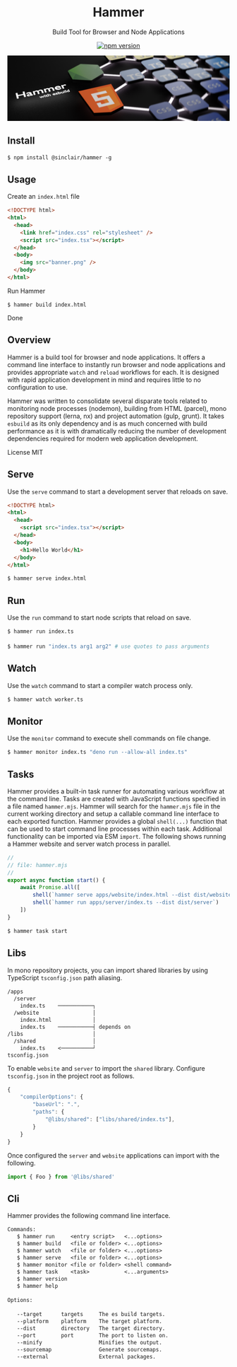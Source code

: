 <div align='center'>

<h1>Hammer</h1>

<p>Build Tool for Browser and Node Applications</p>

[![npm version](https://badge.fury.io/js/%40sinclair%2Fhammer.svg)](https://badge.fury.io/js/%40sinclair%2Fhammer)

<img src="doc/hammer.png" />

</div>

## Install

```shell
$ npm install @sinclair/hammer -g
```

## Usage

Create an `index.html` file
```html
<!DOCTYPE html>
<html>
  <head>
    <link href="index.css" rel="stylesheet" />
    <script src="index.tsx"></script>
  </head>
  <body>
    <img src="banner.png" />
  </body>
</html>
```
Run Hammer
```shell
$ hammer build index.html
```
Done

## Overview

Hammer is a build tool for browser and node applications. It offers a command line interface to instantly run browser and node applications and provides appropriate `watch` and `reload` workflows for each. It is designed with rapid application development in mind and requires little to no configuration to use.

Hammer was written to consolidate several disparate tools related to monitoring node processes (nodemon), building from HTML (parcel), mono repository support (lerna, nx) and project automation (gulp, grunt). It takes `esbuild` as its only dependency and is as much concerned with build performance as it is with dramatically reducing the number of development dependencies required for modern web application development.

License MIT

## Serve

Use the `serve` command to start a development server that reloads on save.

```html
<!DOCTYPE html>
<html>
  <head>
    <script src="index.tsx"></script>
  </head>
  <body>
    <h1>Hello World</h1>
  </body>
</html>
```
```bash
$ hammer serve index.html
```

## Run

Use the `run` command to start node scripts that reload on save.

```bash
$ hammer run index.ts

$ hammer run "index.ts arg1 arg2" # use quotes to pass arguments
```

## Watch

Use the `watch` command to start a compiler watch process only.

```bash
$ hammer watch worker.ts
```

## Monitor

Use the `monitor` command to execute shell commands on file change.

```bash
$ hammer monitor index.ts "deno run --allow-all index.ts"
```

## Tasks

Hammer provides a built-in task runner for automating various workflow at the command line. Tasks are created with JavaScript functions specified in a file named `hammer.mjs`. Hammer will search for the `hammer.mjs` file in the current working directory and setup a callable command line interface to each exported function. Hammer provides a global `shell(...)` function that can be used to start command line processes within each task. Additional functionality can be imported via ESM `import`. The following shows running a Hammer website and server watch process in parallel.

```typescript
//
// file: hammer.mjs
//
export async function start() {
    await Promise.all([
        shell(`hammer serve apps/website/index.html --dist dist/website`),
        shell(`hammer run apps/server/index.ts --dist dist/server`)
    ])
}
```
```bash
$ hammer task start
```

## Libs

In mono repository projects, you can import shared libraries by using TypeScript `tsconfig.json` path aliasing.

```shell
/apps
  /server
    index.ts    ───────────┐
  /website                 │
    index.html             │
    index.ts    ───────────┤ depends on
/libs                      │
  /shared                  │
    index.ts    <──────────┘
tsconfig.json
```
To enable `website` and `server` to import the `shared` library. Configure `tsconfig.json` in the project root as follows.

```javascript
{
    "compilerOptions": {
        "baseUrl": ".",
        "paths": {
            "@libs/shared": ["libs/shared/index.ts"],
        }
    }
}
```

Once configured the `server` and `website` applications can import with the following.

```typescript
import { Foo } from '@libs/shared'
```

## Cli

Hammer provides the following command line interface.

```
Commands:
   $ hammer run     <entry script>   <...options>
   $ hammer build   <file or folder> <...options>
   $ hammer watch   <file or folder> <...options>
   $ hammer serve   <file or folder> <...options>
   $ hammer monitor <file or folder> <shell command>
   $ hammer task    <task>           <...arguments>
   $ hammer version
   $ hammer help

Options:

   --target      targets     The es build targets.
   --platform    platform    The target platform.
   --dist        directory   The target directory.
   --port        port        The port to listen on.
   --minify                  Minifies the output.
   --sourcemap               Generate sourcemaps.
   --external                External packages.
```
